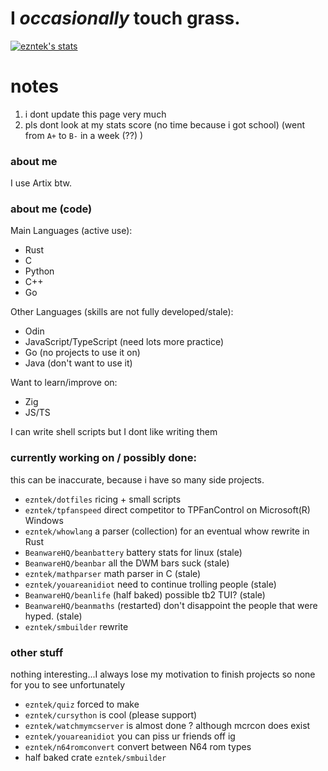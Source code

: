# I _occasionally_ touch grass.
[![ezntek's stats](https://github-readme-stats.vercel.app/api?username=ezntek&count_private=true&show_icons=true&bg_color=1e1e2e&text_color=cdd6f4&icon_color=cba6f7&title_color=94e2d5)](https://github.com/anuraghazra/github-readme-stats)

# notes
1. i dont update this page very much
2. pls dont look at my stats score (no time because i got school) (went from `A+` to `B-` in a week (??) )

### about me

I use Artix btw.

### about me (code)
Main Languages (active use):
* Rust
* C
* Python
* C++
* Go

Other Languages (skills are not fully developed/stale):
* Odin
* JavaScript/TypeScript (need lots more practice)
* Go (no projects to use it on)
* Java (don't want to use it)

Want to learn/improve on:
* Zig
* JS/TS

I can write shell scripts but I dont like writing them

### currently working on / possibly done:

this can be inaccurate, because i have so many side projects.

* `ezntek/dotfiles` ricing + small scripts
* `ezntek/tpfanspeed` direct competitor to TPFanControl on Microsoft(R) Windows
* `ezntek/whowlang` a parser (collection) for an eventual whow rewrite in Rust
* `BeanwareHQ/beanbattery` battery stats for linux (stale)
* `BeanwareHQ/beanbar` all the DWM bars suck (stale)
* `ezntek/mathparser` math parser in C (stale)
* `ezntek/youareanidiot` need to continue trolling people (stale)
* `BeanwareHQ/beanlife` (half baked) possible tb2 TUI? (stale)
* `BeanwareHQ/beanmaths` (restarted) don't disappoint the people that were hyped. (stale)
* `ezntek/smbuilder` rewrite

### other stuff

nothing interesting...I always lose my motivation to finish projects so none for you to see unfortunately

* `ezntek/quiz` forced to make
* `ezntek/cursython` is cool (please support)
* `ezntek/watchmymcserver` is almost done ? although mcrcon does exist
* `ezntek/youareanidiot` you can piss ur friends off ig
* `ezntek/n64romconvert` convert between N64 rom types
* half baked crate `ezntek/smbuilder`


